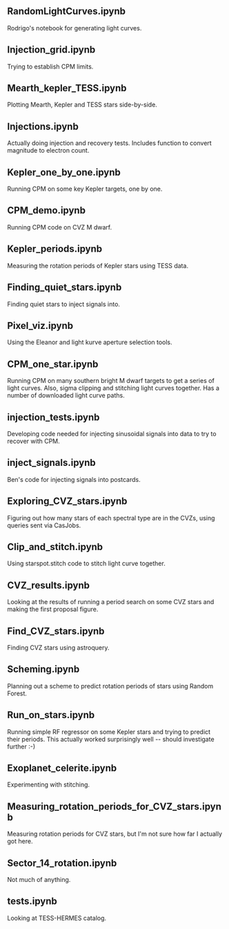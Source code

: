 RandomLightCurves.ipynb
-----------------------
Rodrigo's notebook for generating light curves.

Injection_grid.ipynb
--------------------
Trying to establish CPM limits.

Mearth_kepler_TESS.ipynb
------------------------
Plotting Mearth, Kepler and TESS stars side-by-side.

Injections.ipynb
----------------
Actually doing injection and recovery tests.
Includes function to convert magnitude to electron count.

Kepler_one_by_one.ipynb
-----------------------
Running CPM on some key Kepler targets, one by one.


CPM_demo.ipynb
---------------------
Running CPM code on CVZ M dwarf.


Kepler_periods.ipynb
---------------------
Measuring the rotation periods of Kepler stars using TESS data.


Finding_quiet_stars.ipynb
-------------------------
Finding quiet stars to inject signals into.


Pixel_viz.ipynb
----------------
Using the Eleanor and light kurve aperture selection tools.


CPM_one_star.ipynb
------------------
Running CPM on many southern bright M dwarf targets to get a series of light curves.
Also, sigma clipping and stitching light curves together.
Has a number of downloaded light curve paths.

injection_tests.ipynb
-------------------------
Developing code needed for injecting sinusoidal signals into data to try to recover with CPM.

inject_signals.ipynb
-------------------------
Ben's code for injecting signals into postcards.

Exploring_CVZ_stars.ipynb
-------------------------
Figuring out how many stars of each spectral type are in the CVZs,
using queries sent via CasJobs.

Clip_and_stitch.ipynb
---------------------
Using starspot.stitch code to stitch light curve together.

CVZ_results.ipynb
-----------------
Looking at the results of running a period search on some CVZ stars and making the first proposal figure.

Find_CVZ_stars.ipynb
-------------------------
Finding CVZ stars using astroquery.

Scheming.ipynb
-------------------------
Planning out a scheme to predict rotation periods of stars using Random Forest.

Run_on_stars.ipynb
-------------------------
Running simple RF regressor on some Kepler stars and trying to predict their periods. This actually worked surprisingly well -- should investigate further :-)

Exoplanet_celerite.ipynb
-------------------------
Experimenting with stitching.

Measuring_rotation_periods_for_CVZ_stars.ipynb
----------------------------------------------
Measuring rotation periods for CVZ stars, but I'm not sure how far I actually got here.

Sector_14_rotation.ipynb
------------------------
Not much of anything.

tests.ipynb
------------
Looking at TESS-HERMES catalog. 
